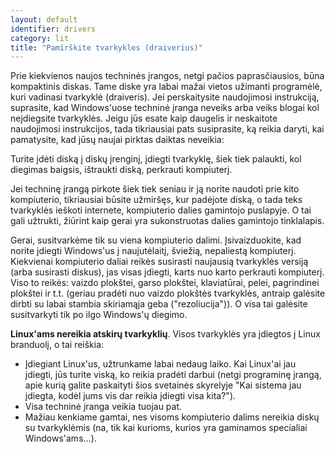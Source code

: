 ```yaml
---
layout: default
identifier: drivers
category: lit
title: "Pamirškite tvarkykles (draiverius)"
---
```


Prie kiekvienos naujos techninės įrangos, netgi pačios paprasčiausios, būna kompaktinis diskas. Tame diske yra labai mažai vietos užimanti programėlė, kuri vadinasi tvarkyklė (draiveris). Jei perskaitysite naudojimosi instrukciją, suprasite, kad Windows'uose techninė įranga neveiks arba veiks blogai kol neįdiegsite tvarkyklės. Jeigu jūs esate kaip daugelis ir neskaitote naudojimosi instrukcijos, tada tikriausiai pats susiprasite, ką reikia daryti, kai pamatysite, kad jūsų naujai pirktas daiktas neveikia:

Turite įdėti diską į diskų įrenginį, įdiegti tvarkyklę, šiek tiek palaukti, kol diegimas baigsis, ištraukti diską, perkrauti kompiuterį.

Jei techninę įrangą pirkote šiek tiek seniau ir ją norite naudoti prie kito kompiuterio, tikriausiai būsite užmiršęs, kur padėjote diską, o tada teks tvarkyklės ieškoti internete, kompiuterio dalies gamintojo puslapyje. O tai gali užtrukti, žiūrint kaip gerai yra sukonstruotas dalies gamintojo tinklalapis.

Gerai, susitvarkėme tik su viena kompiuterio dalimi. Įsivaizduokite, kad norite įdiegti Windows'us į naujutėlaitį, šviežią, nepaliestą kompiuterį. Kiekvienai kompiuterio daliai reikės susirasti naujausią tvarkyklės versiją (arba susirasti diskus), jas visas įdiegti, karts nuo karto perkrauti kompiuterį. Viso to reikės: vaizdo plokštei, garso plokštei, klaviatūrai, pelei, pagrindinei plokštei ir t.t. (geriau pradėti nuo vaizdo plokštės tvarkyklės, antraip galėsite dirbti su labai stambia skiriamąja geba ("rezoliucija")). O visa tai galėsite susitvarkyti tik po ilgo Windows'ų diegimo.

<b>Linux'ams nereikia atskirų tvarkyklių</b>. Visos tvarkyklės yra įdiegtos į Linux branduolį, o tai reiškia:

<ul>
<li>Įdiegiant Linux'us, užtrunkame labai nedaug laiko. Kai Linux'ai jau įdiegti, jūs turite viską, ko reikia pradėti darbui (netgi programinę įrangą, apie kurią galite paskaityti šios svetainės skyrelyje "Kai sistema jau įdiegta, kodėl jums vis dar reikia įdiegti visa kita?").</li>
<li>Visa techninė įranga veikia tuojau pat.</li>
<li>Mažiau kenkiame gamtai, nes visoms kompiuterio dalims nereikia diskų su tvarkyklėmis (na, tik kai kurioms, kurios yra gaminamos specialiai Windows'ams...).</li>
</ul>




